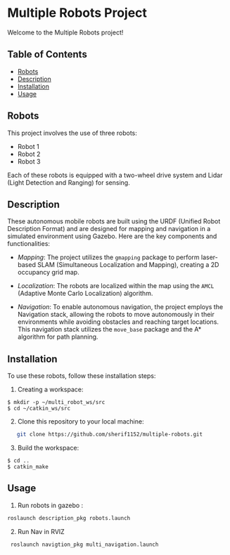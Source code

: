 # Multiple Robots Project

Welcome to the Multiple Robots project! 

## Table of Contents

- [Robots](#robots)
- [Description](#description)
- [Installation](#installation)
- [Usage](#usage)


## Robots
This project involves the use of three robots:
 - Robot 1
 - Robot 2
 - Robot 3

Each of these robots is equipped with a two-wheel drive system and Lidar (Light Detection and Ranging) for sensing.

## Description 
These autonomous mobile robots are built using the URDF (Unified Robot Description Format) and are designed for mapping and navigation in a simulated environment using Gazebo. Here are the key components and functionalities:

- *Mapping*: The project utilizes the `gmapping` package to perform laser-based SLAM (Simultaneous Localization and Mapping), creating a 2D occupancy grid map.

- *Localization*: The robots are localized within the map using the `AMCL` (Adaptive Monte Carlo Localization) algorithm.

- *Navigation*: To enable autonomous navigation, the project employs the Navigation stack, allowing the robots to move autonomously in their environments while avoiding obstacles and reaching target locations. This navigation stack utilizes the `move_base` package and the A* algorithm for path planning. 


## Installation

To use these robots, follow these installation steps:

1. Creating a workspace:
```
$ mkdir -p ~/multi_robot_ws/src
$ cd ~/catkin_ws/src 
```

2. Clone this repository to your local machine:

```bash
   git clone https://github.com/sherif1152/multiple-robots.git
```
3. Build the workspace:
```
$ cd ..
$ catkin_make
```

## Usage
 1. Run robots in gazebo :
  ```bash
  roslaunch description_pkg robots.launch 
```
 2. Run Nav in RVIZ
 ```
  roslaunch navigtion_pkg multi_navigation.launch 
```




